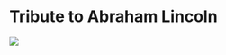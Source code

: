   <html>
  <h1>Tribute to Abraham Lincoln</h1>
  <img src="https://www.washinghttps://upload.wikimedia.org/wikipedia/commons/4/44/Abraham_Lincoln_head_on_shoulders_photo_portrait.jpg">
  </html>
